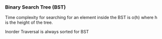 ### Binary Search Tree (BST)

Time complexity for searching for an element inside the BST is o(h) where h is the height of the tree.

Inorder Traversal is always sorted for BST
